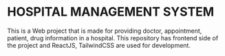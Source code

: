 # HOSPITAL MANAGEMENT SYSTEM
 
This is a Web project that is made for providing doctor, appointment, patient, drug information in a hospital. This repository has frontend side of the project and ReactJS, TailwindCSS are used for development.

